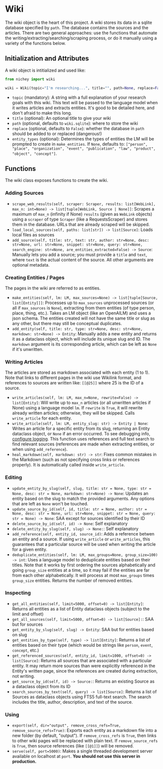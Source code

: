 # Wiki

The wiki object is the heart of this project. A wiki stores its data in a sqlite database specified by `path`. The database contains the sources and the articles. There are two general approaches: use the functions that automate the writing/extracting/searching/scraping process, or do it manually using a variety of the functions below.

## Initialization and Attributes

A wiki object is intitialized and used like:

```python
from nichey import wiki

wiki = Wiki(topic="I'm researching...", title="", path=None, replace=False, entity_types=None)
```

- `topic` (mandatory): A string with a full explanation of your research goals with this wiki. This text will be passed to the language model when it writes articles and extracts entities. It's good to be detailed here, and don't afraid to make this long.
- `title` (optional): An optional title to give your wiki
- `path` (optional, defaults to `wiki.sqlite`): where to store the wiki
- `replace` (optional, defaults to `False`): whether the database in `path` should be added to or replaced (dangerous!)
- `entity_types` (optional): Determines the types of entities the LM will be prompted to create in `make_entities`. If `None`, defaults to: `["person", "place", "organization", "event", "publication", "law", "product", "object", "concept"]`.

## Functions

The wiki class exposes functions to create the wiki.

### Adding Sources

- `scrape_web_results(self, scraper: Scraper, results: list[WebLink], max_n: int=None) -> list[tuple[WebLink, Source | None]]`: Scrapes a maximum of `max_n` (infinity if None) `results` (given as `WebLink` objects) using a `scraper` of type `Scraper` (like a RequestsScraper) and stores them in the database. URLs that are already scraped will be skipped.
- `load_local_sources(self, paths: list[str]) -> list[Source]`: Loads local files as sources
-  `add_source(self, title: str, text: str, author: str=None, desc: str=None, url: str=None, snippet: str=None, query: str=None, search_engine: str=None, are_entities_extracted=False) -> Source`: Manually lets you add a source; you must provide a `title` and `text`, where `text` is the actual content of the source. All other arguments are optional metadata.

### Creating Entities / Pages

The pages in the wiki are referred to as entities.

- `make_entities(self, lm: LM, max_sources=None) -> list[tuple[Source, list[Entity]]]`: Processes up to `max_sources` unprocessed sources (or all if `max_sources` is `None`), extracting from them entities (of type person, place, thing, etc.). Takes an LM object (like an OpenAILM) and uses a json schema. The entities created will not have the same title or slug as any other, but there may still be conceptual duplicates.
- `add_entity(self, title: str, type: str=None, desc: str=None, markdown: str=None) -> Entity`: Manually adds a new entity and returns it as a dataclass object, which will include its unique slug and ID. The `markdown` argument is its corresponding article, which can be left as `None` if it's unwritten.

### Writing Articles

The articles are stored as markdown associated with each entity (1 to 1). Note that links to different pages in the wiki use Wikilink format, and references to sources are written like: `[[@25]]` where 25 is the ID of a source.

- `write_articles(self, lm: LM, max_n=None, rewrite=False) -> list[Entity]`: Will write up to `max_n` articles (or all unwritten articles if None) using a language model `lm`. If `rewrite` is `True`, it will rewrite already written articles; otherwise, they will be skipped. Calls `write_article` for each entity.
- `write_article(self, lm: LM, entity_slug: str) -> Entity | None`: Writes an article for a specific entity from its slug, returning an Entity dataclass object, or `None` if an error occurred. To see debugging info, [configure logging](./logging.md). This function uses references and full text search to find relevant sources (references are made when extracting entities, or when using `add_reference`).
- `heal_markdown(self, markdown: str) -> str`: Fixes common mistakes in the Markdown (such as not specifying cross links or references properly). It is automatically called inside `write_article`.

### Editing

- `update_entity_by_slug(self, slug, title: str = None, type: str = None, desc: str = None, markdown: str=None) -> None`: Updates an entity based on the slug to match the provided arguments. Any options that are left as `None` won't be touched.
- `update_source_by_id(self, id, title: str = None, author: str = None, desc: str = None, url: str=None, snippet: str = None, query: str = None) -> None`: SAA except for sources identified by their ID
- `delete_source_by_id(self, id) -> None`: Self explanatory
- `delete_entity_by_slug(self, slug) -> None:`: Self explanatory
- `add_reference(self, entity_id, source_id)`: Adds a reference betwen an entity and a source. If using `write_article` or `write_articles`, this guarantees that a particular source will be used when writing the article for a given entity.
- `deduplicate_entities(self, lm: LM, max_groups=None, group_size=100) -> int`: Uses a language model to deduplicate entities based on their titles. Note that it works by first ordering the sources alphabetically and going `group_size` entities at a time, so it may fail if the entities are far from each other alphabetically. It will process at most `max_groups` times `group_size` entities. Returns the number of removed entities.

### Inspecting

- `get_all_entities(self, limit=5000, offset=0) -> list[Entity]`: Returns all entities as a list of Entity dataclass objects (subject to the limit and offset)
- `get_all_sources(self, limit=5000, offset=0) -> list[Source]:`: SAA but for sources
- `get_entity_by_slug(self, slug) -> Entity`: SAA but for entities based on slug
- `get_entities_by_type(self, type) -> list[Entity]`: Returns a list of entities based on their type (which would be strings like `person`, `event`, `concept`, etc.)
- `get_referenced_sources(self, entity_id, limit=1000, offset=0) -> list[Source]`: Returns all sources that are associated with a particular entity. It may return more sources than were explicitly referenced in the Entity's written page, since the references are created during extraction, not writing.
- `get_source_by_id(self, id) -> Source:`: Returns an existing Source as a dataclass object from its ID
- `search_sources_by_text(self, query) -> list[Source]`: Returns a list of Sources as dataclass objects using FTS5 full-text search. The search includes the title, author, description, and text of the source.

### Using

- `export(self, dir="output", remove_cross_refs=True, remove_source_refs=True)`: Exports each entity as a markdown file into a new folder (by default, "output"). If `remove_cross_refs` is `True`, then links to other wiki pages will be replaced with plain text. If `remove_source_refs` is `True`, then source references (like `[[@1]]`) will be removed.
- `serve(self, port=5000)`: Makes a single threaded development server available on localhost at `port`. **You should not use this server in production.**
